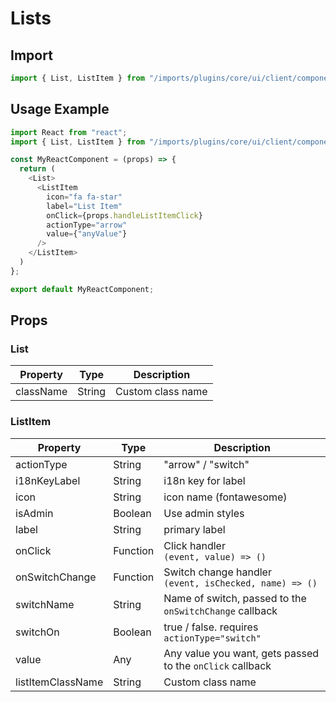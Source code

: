 # Lists

## Import

```javascript
import { List, ListItem } from "/imports/plugins/core/ui/client/components";
```

## Usage Example

```javascript
import React from "react";
import { List, ListItem } from "/imports/plugins/core/ui/client/components";

const MyReactComponent = (props) => {
  return (
    <List>
      <ListItem
        icon="fa fa-star"
        label="List Item"
        onClick={props.handleListItemClick}
        actionType="arrow"
        value={"anyValue"}
      />
    </ListItem>
  )
};

export default MyReactComponent;
```

## Props

### List

| Property       | Type     | Description                                                |
| -------------- | -------- | ---------------------------------------------------------- |
| className      | String   | Custom class name                                          |

### ListItem

| Property          | Type     | Description                                                |
| ----------------- | -------- | ---------------------------------------------------------- |
| actionType        | String   | "arrow" / "switch"                                         |
| i18nKeyLabel      | String   | i18n key for label                                         |
| icon              | String   | icon name (fontawesome)                                    |
| isAdmin           | Boolean  | Use admin styles                                           |
| label             | String   | primary label                                              |
| onClick           | Function | Click handler<br> `(event, value) => ()`                   |
| onSwitchChange    | Function | Switch change handler<br> `(event, isChecked, name) => ()` |
| switchName        | String   | Name of switch, passed to the `onSwitchChange` callback    |
| switchOn          | Boolean  | true / false. requires `actionType="switch"`               |
| value             | Any      | Any value you want, gets passed to the `onClick` callback  |
| listItemClassName | String   | Custom class name                                          |
